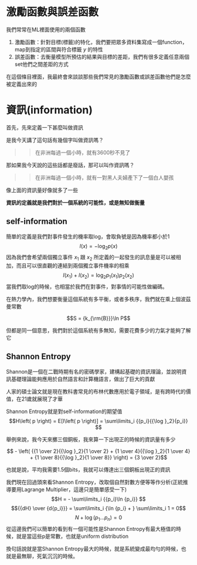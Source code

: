 # 激勵函數與誤差函數

我們常常在ML裡面使用的兩個函數

1. 激勵函數：針對目標(標籤)的特化，我們要把眾多資料集寫成一個function，map到指定的區間與符合標籤 $y$ 的特性
2. 誤差函數：去衡量模型所預估的結果與目標的差距，我們有很多定義任意兩個set他們之間差距的方式

在這個條目裡面，我最終會來談談那些我們常見的激勵函數或誤差函數他們是怎麼被定義出來的

# 資訊(information)
首先，先來定義一下甚麼叫做資訊

是我今天講了這句話有幾個字叫做資訊嗎？

>>在非洲每過一個小時，就有3600秒不見了

那如果我今天說的這些話都是廢話，那可以叫作資訊嗎？

>>在非洲每過一個小時，就有一對黑人夫婦產下了一個白人嬰孩

像上面的資訊量好像就多了一些

**資訊的定義就是我們對於一個系統的可能性，或是無知做衡量**

## self-information
簡單的定義是我們對事件發生的機率取log，會取負號是因為機率都小於1
$$I\left( x \right) = -{\log _2}p\left( x \right)$$
因為我們會希望兩個獨立事件 $x_1$ 跟 $x_2$ 所定義的一起發生的訊息量是可以被相加，而且可以很直觀的連結到兩個獨立事件機率的相乘
$$I\left( {{x_1}} \right) + I\left( {{x_2}} \right) = {\log _2}{p_1}\left( {{x_1}} \right){p_2}\left( {{x_2}} \right)$$
當我們取log的時候，也相當於我們在對事件，對事情的可能性做編碼。

在熱力學內，我們想要衡量這個系統有多平衡，或者多秩序，我們就在乘上個波茲曼常數

$$S = {k_{\rm{B}}}\ln P$$

但都是同一個意思，我們對於這個系統有多無知，需要花費多少的力氣才能夠了解它
## Shannon Entropy
Shannon是一個在二戰時期有名的密碼學家，建構起基礎的資訊理論，並說明資訊基礎理論能夠應用於自然語言和計算機語言，做出了巨大的貢獻

人家的碩士論文就是現在教科書常見的布林代數應用於電子領域，是有跨時代的價值，在21歲就展現了才華

Shannon Entropy就是對self-information的期望值
$$H\left( p \right) = E[I\left( p \right)] = \sum\limits_i {{p_i}{{\log }_2}{p_i}} $$

舉例來說，我今天來擲三個銅板，我來算一下出現正的時候的資訊量有多少

$$ - \left( {{1 \over 2}{{\log }_2}{1 \over 2} + {1 \over 4}{{\log }_2}{1 \over 4} + {1 \over 8}{{\log }_2}{1 \over 8}} \right) = {3 \over 2}$$

也就是說，平均我需要1.5個bits，我就可以傳達出三個銅板出現正的資訊

我們現在回過頭來看Shannon Entropy，改取個自然對數方便等等作分析(正統推導要用Lagrange Multiplier，這邊只是簡單感受一下)
$$H =  - \sum\limits_i {{p_i}\ln {p_i}} $$
$${{dH} \over {d{p_i}}} = \sum\limits_i {\ln {p_i} + } \sum\limits_i 1  = 0$$
$$N + \log \left( {{p_1}...{p_n}} \right) = 0$$
從這邊我們可以簡單的看到有一個可能性是Shannon Entropy有最大極值的時候，就是當這些p是常數，也就是uniform distribution

換句話說就是當Shannon Entropy最大的時候，就是系統變成最均勻的時候，也就是最無聊，死氣沉沉的時候。




